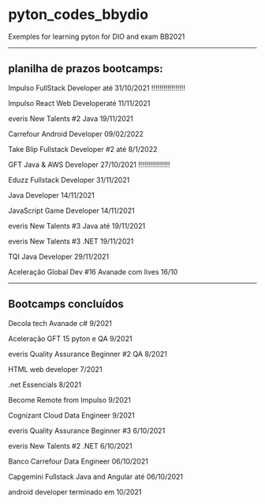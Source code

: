 # pyton_codes_bbydio
Exemples for learning pyton for DIO and exam BB2021


------------------------------------------------------------------
planilha de prazos bootcamps:
------------------------------------------------------------------

Impulso FullStack Developer até 31/10/2021 !!!!!!!!!!!!!!!!!

Impulso React Web Developeraté 11/11/2021

everis New Talents #2 Java 19/11/2021

Carrefour Android Developer 09/02/2022

Take Blip Fullstack Developer #2 até 8/1/2022

GFT Java & AWS Developer 27/10/2021 !!!!!!!!!!!!!!!!

Eduzz Fullstack Developer 31/11/2021

Java Developer 14/11/2021

JavaScript Game Developer 14/11/2021

everis New Talents #3 Java até  19/11/2021

everis New Talents #3 .NET 19/11/2021

TQI Java Developer 29/11/2021

Aceleração Global Dev #16 Avanade com lives 16/10

------------------------------------------------------------
Bootcamps concluídos
------------------------------------------------------------

Decola tech Avanade c# 9/2021

Aceleração GFT 15 pyton e QA 9/2021

everis Quality Assurance Beginner #2 QA 8/2021

HTML web developer 7/2021

.net Essencials 8/2021

Become Remote from Impulso 9/2021

Cognizant Cloud Data Engineer 9/2021

everis Quality Assurance Beginner #3 6/10/2021

everis New Talents #2 .NET 6/10/2021

Banco Carrefour Data Engineer 06/10/2021

Capgemini Fullstack Java and Angular até 06/10/2021

android developer terminado em 10/2021
